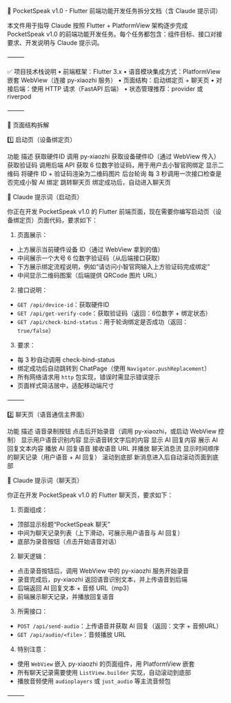 📱 PocketSpeak v1.0 - Flutter 前端功能开发任务拆分文档（含 Claude 提示词）

本文件用于指导 Claude 按照 Flutter + PlatformView 架构逐步完成 PocketSpeak v1.0 的前端功能开发任务。每个任务都包含：组件目标、接口对接要求、开发说明与 Claude 提示词。

⸻

✅ 项目技术栈说明
	•	前端框架：Flutter 3.x
	•	语音模块集成方式：PlatformView 嵌套 WebView（连接 py-xiaozhi 服务）
	•	页面结构：启动绑定页 + 聊天页
	•	对接后端：使用 HTTP 请求（FastAPI 后端）
	•	状态管理推荐：provider 或 riverpod

⸻

📄 页面结构拆解

1️⃣ 启动页（设备绑定页）

功能	描述
获取硬件ID	调用 py-xiaozhi 获取设备硬件ID（通过 WebView 传入）
获取验证码	调用后端 API 获取 6 位数字验证码，用于用户去小智官网绑定
显示二维码	将硬件 ID + 验证码渲染为二维码图片
后台轮询	每 3 秒调用一次接口检查是否完成小智 AI 绑定
跳转聊天页	绑定成功后，自动进入聊天页

🧠 Claude 提示词（启动页）

你正在开发 PocketSpeak v1.0 的 Flutter 前端页面，现在需要你编写启动页（设备绑定页）页面代码，要求如下：

1. 页面展示：
  - 上方展示当前硬件设备 ID（通过 WebView 拿到的值）
  - 中间展示一个大号 6 位数字验证码（从后端接口获取）
  - 下方展示绑定流程说明，例如“请访问小智官网输入上方验证码完成绑定”
  - 中间显示二维码图案（后端提供 QRCode 图片 URL）

2. 接口说明：
  - `GET /api/device-id`：获取硬件ID
  - `GET /api/get-verify-code`：获取验证码（返回：6位数字 + 绑定状态）
  - `GET /api/check-bind-status`：用于轮询绑定是否成功（返回：`true/false`）

3. 要求：
  - 每 3 秒自动调用 check-bind-status
  - 绑定成功后自动跳转到 ChatPage（使用 `Navigator.pushReplacement`）
  - 所有网络请求用 `http` 包实现，错误时需显示错误提示
  - 页面样式简洁居中，适配移动端尺寸


⸻

2️⃣ 聊天页（语音通信主界面）

功能	描述
语音录制按钮	点击后开始录音（调用 py-xiaozhi，或启动 WebView 控制）
显示用户语音识别内容	显示语音转文字后的内容
显示 AI 回复内容	展示 AI 回复文本内容
播放 AI 回复语音	接收语音 URL 并播放
聊天消息流	显示时间顺序的聊天记录（用户语音 + AI 回复）
滚动到底部	新消息进入后自动滚动页面到底部

🧠 Claude 提示词（聊天页）

你正在开发 PocketSpeak v1.0 的 Flutter 聊天页，要求如下：

1. 页面组成：
  - 顶部显示标题“PocketSpeak 聊天”
  - 中间为聊天记录列表（上下滑动，可展示用户语音与 AI 回复）
  - 底部为录音按钮（点击开始语音对话）

2. 聊天逻辑：
  - 点击录音按钮后，调用 WebView 中的 py-xiaozhi 服务开始录音
  - 录音完成后，py-xiaozhi 返回语音识别文本，并上传语音到后端
  - 后端返回 AI 回复文本 + 音频 URL（mp3）
  - 前端展示聊天记录，并播放回复语音

3. 所需接口：
  - `POST /api/send-audio`：上传语音并获取 AI 回复（返回：文字 + 音频URL）
  - `GET /api/audio/<file>`：音频播放 URL

4. 特别注意：
  - 使用 `WebView` 嵌入 py-xiaozhi 的页面组件，用 PlatformView 嵌套
  - 所有聊天记录需要使用 `ListView.builder` 实现，自动滚动到底部
  - 播放音频使用 `audioplayers` 或 `just_audio` 等主流音频包


⸻

